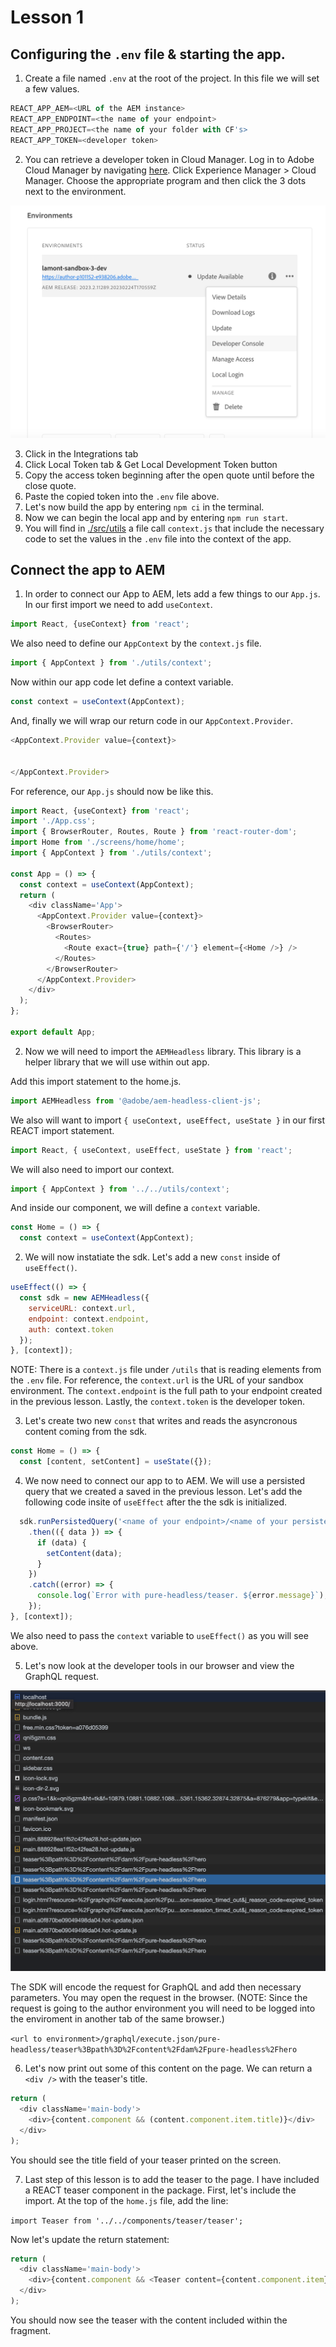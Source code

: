 # Lesson 1 

## Configuring the `.env` file & starting the app.  

1. Create a file named `.env` at the root of the project.  In this file we will set a few values.

```javascript
REACT_APP_AEM=<URL of the AEM instance>
REACT_APP_ENDPOINT=<the name of your endpoint>
REACT_APP_PROJECT=<the name of your folder with CF's>
REACT_APP_TOKEN=<developer token>
```

2. You can retrieve a developer token in Cloud Manager. Log in to Adobe Cloud Manager by navigating [here](https://experience.adobe.com/).  Click Experience Manager > Cloud Manager.  Choose the appropriate program and then click the 3 dots next to the environment.

![developer console](./assets/developer-console.png)

3. Click in the Integrations tab
4. Click Local Token tab & Get Local Development Token button
5. Copy the access token beginning after the open quote until before the close quote.
6. Paste the copied token into the `.env` file above.
7. Let's now build the app by entering `npm ci` in the terminal.
8. Now we can begin the local app and by entering `npm run start`.
9. You will find in [./src/utils](./src/utils/) a file call `context.js` that include the necessary code to set the values in the `.env` file into the context of the app.

## Connect the app to AEM 

1. In order to connect our App to AEM, lets add a few things to our `App.js`.  In our first import we need to add `useContext`.

```javascript
import React, {useContext} from 'react';
```

We also need to define our `AppContext` by the `context.js` file.

```javascript
import { AppContext } from './utils/context';
```

Now within our app code let define a context variable.

```javascript
const context = useContext(AppContext);
```

And, finally we will wrap our return code in our `AppContext.Provider`.

```javascript
<AppContext.Provider value={context}>
 
 
</AppContext.Provider>
```

For reference, our `App.js` should now be like this.

```javascript
import React, {useContext} from 'react';
import './App.css';
import { BrowserRouter, Routes, Route } from 'react-router-dom';
import Home from './screens/home/home';
import { AppContext } from './utils/context';

const App = () => {
  const context = useContext(AppContext);
  return (
    <div className='App'>
      <AppContext.Provider value={context}>
        <BrowserRouter>
          <Routes>
            <Route exact={true} path={'/'} element={<Home />} />
          </Routes>
        </BrowserRouter>
      </AppContext.Provider>
    </div>
  );
};

export default App;
```

2. Now we will need to import the `AEMHeadless` library.  This library is a helper library that we will use within out app.

Add this import statement to the home.js.

```javascript
import AEMHeadless from '@adobe/aem-headless-client-js';
```
We also will want to import `{ useContext, useEffect, useState }` in our first REACT import statement.

```javascript
import React, { useContext, useEffect, useState } from 'react';
```

We will also need to import our context.

```javascript
import { AppContext } from '../../utils/context';
```

And inside our component, we will define a `context` variable.

```javascript
const Home = () => {
  const context = useContext(AppContext);
```

2. We will now instatiate the sdk.  Let's add a new `const` inside of `useEffect()`.

```javascript
useEffect(() => {
  const sdk = new AEMHeadless({
    serviceURL: context.url,
    endpoint: context.endpoint,
    auth: context.token
  });
}, [context]);  
```

NOTE: There is a `context.js` file under `/utils` that is reading elements from the `.env` file.  For reference, the `context.url` is the URL of your sandbox environment.  The `context.endpoint` is the full path to your endpoint created in the previous lesson.  Lastly, the `context.token` is the developer token.

3. Let's create two new `const` that writes and reads the asyncronous content coming from the sdk.

```javascript
const Home = () => {
  const [content, setContent] = useState({});
```

4. We now need to connect our app to to AEM.  We will use a persisted query that we created a saved in the previous lesson.  Let's add the following code insite of `useEffect` after the the sdk is initialized.

```javascript
  sdk.runPersistedQuery('<name of your endpoint>/<name of your persisted query>', { path: `/content/dam/${context.project}/<name of your teaser fragment>` })
    .then(({ data }) => {
      if (data) {
        setContent(data);
      }
    })
    .catch((error) => {
      console.log(`Error with pure-headless/teaser. ${error.message}`);
    });
}, [context]);
```

We also need to pass the `context` variable to `useEffect()` as you will see above.

5. Let's now look at the developer tools in our browser and view the GraphQL request.

![dev tools](./assets/dev-tools.png)

The SDK will encode the request for GraphQL and add then necessary parameters.  You may open the request in the browser.  (NOTE: Since the request is going to the author environment you will need to be logged into the enviroment in another tab of the same browser.)

`<url to environment>/graphql/execute.json/pure-headless/teaser%3Bpath%3D%2Fcontent%2Fdam%2Fpure-headless%2Fhero`

6. Let's now print out some of this content on the page.  We can return a `<div />` with the teaser's title.

```javascript
return (
  <div className='main-body'>
    <div>{content.component && (content.component.item.title)}</div>
  </div>
);
```

You should see the title field of your teaser printed on the screen.

7. Last step of this lesson is to add the teaser to the page.  I have included a REACT teaser component in the package.  First, let's include the import.  At the top of the `home.js` file, add the line:

`import Teaser from '../../components/teaser/teaser';`

Now let's update the return statement:

```javascript
return (
  <div className='main-body'>
    <div>{content.component && <Teaser content={content.component.item} />}</div>
  </div>
);
```

You should now see the teaser with the content included within the fragment.

